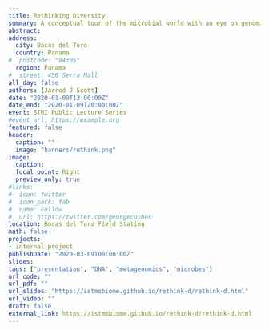 ```yaml
---
title: Rethinking Diversity
summary: A conceptual tour of the microbial world with an eye on genomics.
abstract: 
address:
  city: Bocas del Toro
  country: Panama
#  postcode: "94305"
  region: Panama
#  street: 450 Serra Mall
all_day: false
authors: [Jarrod J Scott]
date: "2020-01-09T13:00:00Z"
date_end: "2020-01-09T20:00:00Z"
event: STRI Public Lecture Series
#event_url: https://example.org
featured: false
header:
  caption: ""
  image: "banners/rethink.png"
image:
  caption:
  focal_point: Right
  preview_only: true
#links:
#- icon: twitter
#  icon_pack: fab
#  name: Follow
#  url: https://twitter.com/georgecushen
location: Bocas del Toro Field Station
math: false
projects:
- internal-project
publishDate: "2020-03-09T00:00:00Z"
slides:
tags: ["presentation", "DNA", "metagenomics", "microbes"]
url_code: ""
url_pdf: ""
url_slides: "https://istmobiome.github.io/rethink-d/rethink-d.html"
url_video: ""
draft: false
external_link: https://istmobiome.github.io/rethink-d/rethink-d.html
---
```


